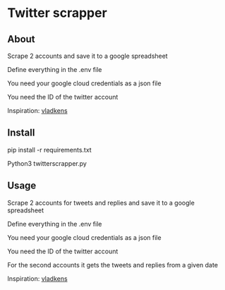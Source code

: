 # Twitter scrapper



## About
Scrape 2 accounts and save it to a google spreadsheet

Define everything in the .env file

You need your google cloud credentials as a json file

You need the ID of the twitter account


Inspiration: [vladkens](https://github.com/vladkens/twscrape) 

## Install
pip install -r requirements.txt


Python3 twitterscrapper.py



## Usage
Scrape 2 accounts for tweets and replies and save it to a google spreadsheet

Define everything in the .env file

You need your google cloud credentials as a json file

You need the ID of the twitter account

For the second accounts it gets the tweets and replies from a given date


Inspiration: [vladkens](https://github.com/vladkens/twscrape) 




